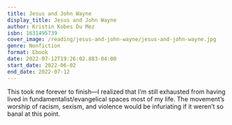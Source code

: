 ```yaml
---
title: Jesus and John Wayne
display_title: Jesus and John Wayne
author: Kristin Kobes Du Mez
isbn: 1631495739
cover_image: /reading/jesus-and-john-wayne/jesus-and-john-wayne.jpg
genre: Nonfiction
format: Ebook
date: 2022-07-12T19:26:02.883-04:00
start_date: 2022-06-02
end_date: 2022-07-12
---
```


This took me forever to finish—I realized that I’m still exhausted from having lived in fundamentalist/evangelical spaces most of my life. The movement’s worship of racism, sexism, and violence would be infuriating if it weren’t so banal at this point.